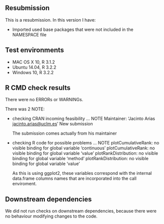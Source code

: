 ## Resubmission
This is a resubmission. In this version I have:

* Imported used base packages that were not included in the NAMESPACE file

## Test environments
* MAC OS X 10, R 3.1.2
* Ubuntu 14.04, R 3.2.2
* Windows 10, R 3.2.2

## R CMD check results
There were no ERRORs or WARNINGs. 

There was 2 NOTE:

* checking CRAN incoming feasibility ... NOTE
  Maintainer: ‘Jacinto Arias <jacinto.arias@uclm.es>’
  New submission

  The submission comes actually from his maintainer

* checking R code for possible problems ... NOTE
  plotCumulativeRank: no visible binding for global variable ‘continuous’
  plotCumulativeRank: no visible binding for global variable ‘value’
  plotRankDistribution: no visible binding for global variable ‘method’
  plotRankDistribution: no visible binding for global variable ‘value’

  As this is using ggplot2, these variables correspond with the internal
  data.frame columns names that are incorporated into the call enviroment.

## Downstream dependencies
  We did not run checks on downstream dependencies, because there were no behaviour modifying changes to the code.